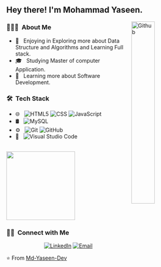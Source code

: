 
 <h2> Hey there! I'm Mohammad Yaseen.</h2>


<img width="35%" align="right" alt="Github" src="https://user-images.githubusercontent.com/48678280/88862734-4903af80-d201-11ea-968b-9c939d88a37c.gif" />


<h3> 👨🏻‍💻 &nbsp;About Me </h3>

- 🤩 &nbsp; Enjoying in Exploring more about Data Structure and Algorithms and Learning Full stack.
- 🎓 &nbsp; Studying Master of computer Application.
- 🌱 &nbsp; Learning more about Software Development.

<h3> 🛠 &nbsp;Tech Stack</h3>

- 🌐 &nbsp;
  ![HTML5](https://img.shields.io/badge/-HTML5-333333?style=flat&logo=HTML5)
  ![CSS](https://img.shields.io/badge/-CSS-333333?style=flat&logo=CSS3&logoColor=1572B6)
  ![JavaScript](https://img.shields.io/badge/-JavaScript-333333?style=flat&logo=javascript)
- 🛢 &nbsp;
  ![MySQL](https://img.shields.io/badge/-MySQL-333333?style=flat&logo=mysql)
- ⚙️ &nbsp;
  ![Git](https://img.shields.io/badge/-Git-333333?style=flat&logo=git)
  ![GitHub](https://img.shields.io/badge/-GitHub-333333?style=flat&logo=github)
- 🔧 &nbsp;
  ![Visual Studio Code](https://img.shields.io/badge/-Visual%20Studio%20Code-333333?style=flat&logo=visual-studio-code&logoColor=007ACC)
<br/>

<a href="https://github.com/Md-Yaseen-Dev">
  <img height="180em" src="https://github-readme-stats.vercel.app/api/top-langs/?username=Md-Yaseen-Dev&theme=buefy&layout=compact" />
</a>

<br/>


<h3> 🤝🏻 &nbsp;Connect with Me </h3>

<p align="center">
<a href="https://www.linkedin.com/in/mohammad-yaseen-0a3175251/"><img alt="LinkedIn" src="https://img.shields.io/badge/LinkedIn-mohammad%20yaseen-blue?style=flat-square&logo=linkedin"></a>
<a href="mailto:mohammadyaseen.dev@gmail.com"><img alt="Email" src="https://img.shields.io/badge/Email-mohammadyaseen.dev@gmail.com-blue?style=flat-square&logo=gmail"></a>
</p>

⭐️ From [Md-Yaseen-Dev](https://github.com/Md-Yaseen-Dev)
